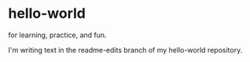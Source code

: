 # hello-world
for learning, practice, and fun.

I'm writing text in the readme-edits branch of my hello-world repository. 
